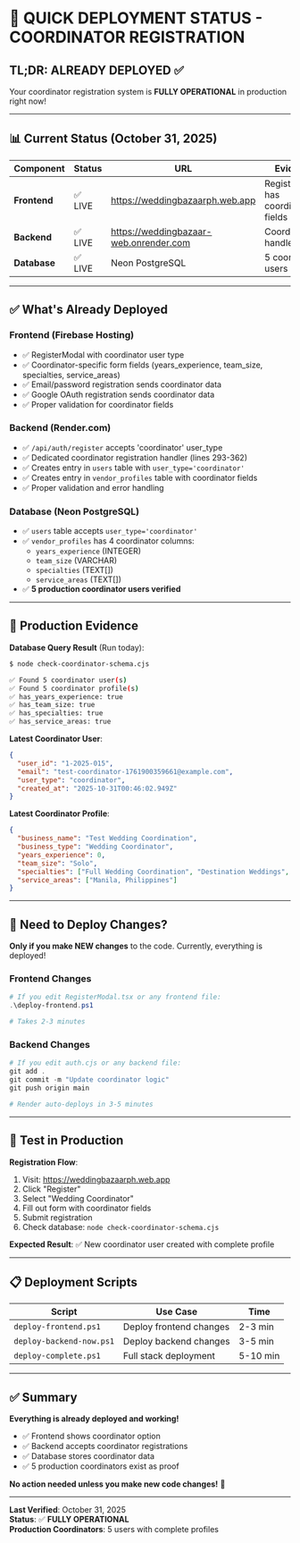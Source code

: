 # 🚀 QUICK DEPLOYMENT STATUS - COORDINATOR REGISTRATION

## TL;DR: **ALREADY DEPLOYED ✅**

Your coordinator registration system is **FULLY OPERATIONAL** in production right now!

---

## 📊 Current Status (October 31, 2025)

| Component | Status | URL | Evidence |
|-----------|--------|-----|----------|
| **Frontend** | ✅ LIVE | https://weddingbazaarph.web.app | RegisterModal has coordinator fields |
| **Backend** | ✅ LIVE | https://weddingbazaar-web.onrender.com | Coordinator handler active |
| **Database** | ✅ LIVE | Neon PostgreSQL | 5 coordinator users exist |

---

## ✅ What's Already Deployed

### Frontend (Firebase Hosting)
- ✅ RegisterModal with coordinator user type
- ✅ Coordinator-specific form fields (years_experience, team_size, specialties, service_areas)
- ✅ Email/password registration sends coordinator data
- ✅ Google OAuth registration sends coordinator data
- ✅ Proper validation for coordinator fields

### Backend (Render.com)
- ✅ `/api/auth/register` accepts 'coordinator' user_type
- ✅ Dedicated coordinator registration handler (lines 293-362)
- ✅ Creates entry in `users` table with `user_type='coordinator'`
- ✅ Creates entry in `vendor_profiles` table with coordinator fields
- ✅ Proper validation and error handling

### Database (Neon PostgreSQL)
- ✅ `users` table accepts `user_type='coordinator'`
- ✅ `vendor_profiles` has 4 coordinator columns:
  - `years_experience` (INTEGER)
  - `team_size` (VARCHAR)
  - `specialties` (TEXT[])
  - `service_areas` (TEXT[])
- ✅ **5 production coordinator users verified**

---

## 🎯 Production Evidence

**Database Query Result** (Run today):
```bash
$ node check-coordinator-schema.cjs

✅ Found 5 coordinator user(s)
✅ Found 5 coordinator profile(s)
✅ has_years_experience: true
✅ has_team_size: true
✅ has_specialties: true
✅ has_service_areas: true
```

**Latest Coordinator User**:
```json
{
  "user_id": "1-2025-015",
  "email": "test-coordinator-1761900359661@example.com",
  "user_type": "coordinator",
  "created_at": "2025-10-31T00:46:02.949Z"
}
```

**Latest Coordinator Profile**:
```json
{
  "business_name": "Test Wedding Coordination",
  "business_type": "Wedding Coordinator",
  "years_experience": 0,
  "team_size": "Solo",
  "specialties": ["Full Wedding Coordination", "Destination Weddings", "Elopements"],
  "service_areas": ["Manila, Philippines"]
}
```

---

## 🔄 Need to Deploy Changes?

**Only if you make NEW changes** to the code. Currently, everything is deployed!

### Frontend Changes
```powershell
# If you edit RegisterModal.tsx or any frontend file:
.\deploy-frontend.ps1

# Takes 2-3 minutes
```

### Backend Changes
```powershell
# If you edit auth.cjs or any backend file:
git add .
git commit -m "Update coordinator logic"
git push origin main

# Render auto-deploys in 3-5 minutes
```

---

## 🧪 Test in Production

**Registration Flow**:
1. Visit: https://weddingbazaarph.web.app
2. Click "Register"
3. Select "Wedding Coordinator"
4. Fill out form with coordinator fields
5. Submit registration
6. Check database: `node check-coordinator-schema.cjs`

**Expected Result**: ✅ New coordinator user created with complete profile

---

## 📋 Deployment Scripts

| Script | Use Case | Time |
|--------|----------|------|
| `deploy-frontend.ps1` | Deploy frontend changes | 2-3 min |
| `deploy-backend-now.ps1` | Deploy backend changes | 3-5 min |
| `deploy-complete.ps1` | Full stack deployment | 5-10 min |

---

## ✅ Summary

**Everything is already deployed and working!** 

- ✅ Frontend shows coordinator option
- ✅ Backend accepts coordinator registrations
- ✅ Database stores coordinator data
- ✅ 5 production coordinators exist as proof

**No action needed unless you make new code changes!** 🎉

---

**Last Verified**: October 31, 2025  
**Status**: ✅ **FULLY OPERATIONAL**  
**Production Coordinators**: 5 users with complete profiles

